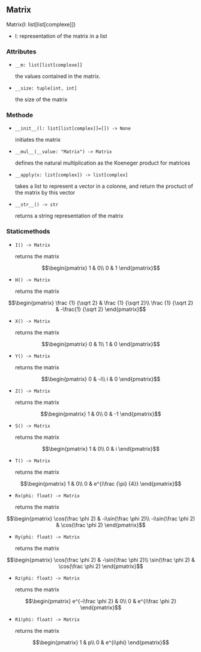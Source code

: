 ## Matrix

Matrix(l: list[list[complexe]])

- l: representation of the matrix in a list

### Attributes

- ```__m: list[list[complexe]]```

  the values contained in the matrix.

- ```__size: tuple[int, int]```

  the size of the matrix

### Methode

- ```__init__(l: list[list[complex]]=[]) -> None```

  initiates the matrix

- ```__mul__(__value: "Matrix") -> Matrix```

  defines the natural multiplication as the Koeneger product for matrices

- ```__apply(x: list[complex]) -> list[complex]```

  takes a list to represent a vector in a colonne, and return the proctuct of the matrix by this vector

- ```__str__() -> str```

  returns a string representation of the matrix


### Staticmethods

- ```I() -> Matrix```

  returns the matrix

```math
\begin{pmatrix}
1 & 0\\
0 & 1
\end{pmatrix}
```

- ```H() -> Matrix```

  returns the matrix

```math
\begin{pmatrix}
\frac {1} {\sqrt 2} & \frac {1} {\sqrt 2}\\
\frac {1} {\sqrt 2} & -\frac{1} {\sqrt 2}
\end{pmatrix}
```

- ```X() -> Matrix```

  returns the matrix

```math
\begin{pmatrix}
0 & 1\\
1 & 0
\end{pmatrix}
```

- ```Y() -> Matrix```

  returns the matrix

```math
\begin{pmatrix}
0 & -i\\
i & 0
\end{pmatrix}
```

- ```Z() -> Matrix```

  returns the matrix

```math
\begin{pmatrix}
1 & 0\\
0 & -1
\end{pmatrix}
```

- ```S() -> Matrix```

  returns the matrix

```math
\begin{pmatrix}
1 & 0\\
0 & i
\end{pmatrix}
```

- ```T() -> Matrix```

  returns the matrix

```math
\begin{pmatrix}
1 & 0\\
0 & e^{i\frac {\pi} {4}}
\end{pmatrix}
```

- ```Rx(phi: float) -> Matrix```

  returns the matrix

```math
\begin{pmatrix}
\cos(\frac \phi 2) & -i\sin(\frac \phi 2)\\
-i\sin(\frac \phi 2) & \cos(\frac \phi 2)
\end{pmatrix}
```

- ```Ry(phi: float) -> Matrix```

  returns the matrix

```math
\begin{pmatrix}
\cos(\frac \phi 2) & -\sin(\frac \phi 2)\\
\sin(\frac \phi 2) & \cos(\frac \phi 2)
\end{pmatrix}
```

- ```Rz(phi: float) -> Matrix```

  returns the matrix

```math
\begin{pmatrix}
e^{-i\frac \phi 2} & 0\\
0 & e^{i\frac \phi 2}
\end{pmatrix}
```

- ```R1(phi: float) -> Matrix```

  returns the matrix

```math
\begin{pmatrix}
1 & p\\
0 & e^{i\phi}
\end{pmatrix}
```
